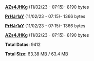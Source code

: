 [**AZs4JHKg**](/data/AZs4JHKg.txt) (11/02/23 - 07:15)- 8190 bytes

[**PrHJr1aY**](/data/PrHJr1aY.txt) (11/02/23 - 07:15)- 1366 bytes

[**PrHJr1aY**](/data/PrHJr1aY.txt) (11/02/23 - 07:15)- 1366 bytes

[**AZs4JHKg**](/data/AZs4JHKg.txt) (11/02/23 - 07:15)- 8190 bytes

**Total Datas**: 9412

**Total Size**: 63.38 MB / 63.4 MB